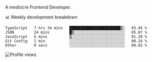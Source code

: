 A mediocre Frontend Developer.

📊 Weekly development breakdown
<!--START_SECTION:waka-->

```text
TypeScript   7 hrs 34 mins   ███████████████████████▒░   93.45 %
JSON         24 mins         █▒░░░░░░░░░░░░░░░░░░░░░░░   05.07 %
JavaScript   5 mins          ▒░░░░░░░░░░░░░░░░░░░░░░░░   01.20 %
Git Config   1 min           ░░░░░░░░░░░░░░░░░░░░░░░░░   00.24 %
Other        0 secs          ░░░░░░░░░░░░░░░░░░░░░░░░░   00.02 %
```

<!--END_SECTION:waka-->

<img src="https://gpvc.arturio.dev/iqbalfasri" alt="Profile views"/>
